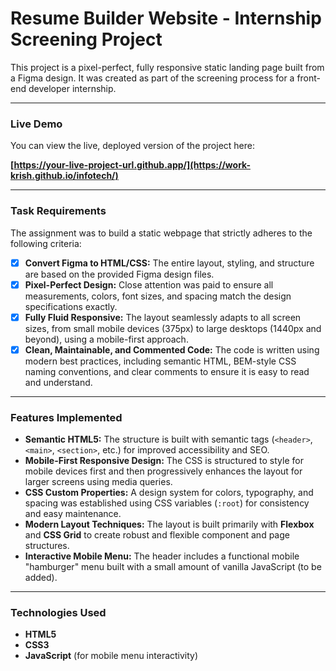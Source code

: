 # Resume Builder Website - Internship Screening Project

This project is a pixel-perfect, fully responsive static landing page built from a Figma design. It was created as part of the screening process for a front-end developer internship.

---

###  Live Demo

You can view the live, deployed version of the project here:

**[https://your-live-project-url.github.app/](https://work-krish.github.io/infotech/)**

---

### Task Requirements

The assignment was to build a static webpage that strictly adheres to the following criteria:

- [x] **Convert Figma to HTML/CSS:** The entire layout, styling, and structure are based on the provided Figma design files.
- [x] **Pixel-Perfect Design:** Close attention was paid to ensure all measurements, colors, font sizes, and spacing match the design specifications exactly.
- [x] **Fully Fluid Responsive:** The layout seamlessly adapts to all screen sizes, from small mobile devices (375px) to large desktops (1440px and beyond), using a mobile-first approach.
- [x] **Clean, Maintainable, and Commented Code:** The code is written using modern best practices, including semantic HTML, BEM-style CSS naming conventions, and clear comments to ensure it is easy to read and understand.

---

### Features Implemented

- **Semantic HTML5:** The structure is built with semantic tags (`<header>`, `<main>`, `<section>`, etc.) for improved accessibility and SEO.
- **Mobile-First Responsive Design:** The CSS is structured to style for mobile devices first and then progressively enhances the layout for larger screens using media queries.
- **CSS Custom Properties:** A design system for colors, typography, and spacing was established using CSS variables (`:root`) for consistency and easy maintenance.
- **Modern Layout Techniques:** The layout is built primarily with **Flexbox** and **CSS Grid** to create robust and flexible component and page structures.
- **Interactive Mobile Menu:** The header includes a functional mobile "hamburger" menu built with a small amount of vanilla JavaScript (to be added).

---

### Technologies Used

- **HTML5**
- **CSS3**
- **JavaScript** (for mobile menu interactivity)
